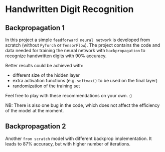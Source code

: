 # Handwritten Digit Recognition

## Backpropagation 1
In this project a simple `feedforward neural network` is developed from scratch (without `PyTorch` or `TensorFlow`). The project contains the code and data needed for training the neural network with `backpropagation` to recognize handwritten digits with 90% accuracy.

Better results could be achieved with:
 - different size of the hidden layer
 - extra activation functions (e.g. `softmax()` to be used on the final layer)
 - randomization of the training set

Feel free to play with these recommendations on your own. :)

NB: There is also one bug in the code, which does not affect the efficiency of the model at the moment.


## Backpropagation 2
Another `from scratch` model with different backprop implementation. It leads to 87% accuracy, but with higher number of iterations.
